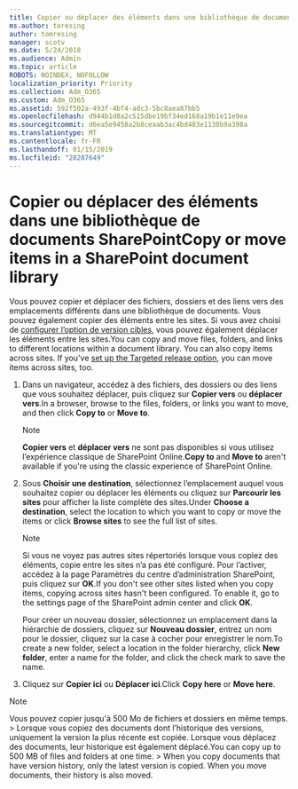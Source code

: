 ```yaml
---
title: Copier ou déplacer des éléments dans une bibliothèque de documents SharePoint
ms.author: toresing
author: tomresing
manager: scotv
ms.date: 5/24/2018
ms.audience: Admin
ms.topic: article
ROBOTS: NOINDEX, NOFOLLOW
localization_priority: Priority
ms.collection: Adm_O365
ms.custom: Adm_O365
ms.assetid: 592f502a-493f-4bf4-adc3-5bc8aea87bb5
ms.openlocfilehash: d944b1d8a2c515dbe19bf34ed168a19b1e11e9ea
ms.sourcegitcommit: d6ea5e9458a2b8ceaab3ac4bd483e1130b9a398a
ms.translationtype: MT
ms.contentlocale: fr-FR
ms.lasthandoff: 01/15/2019
ms.locfileid: "28287649"
---
```

# <a name="copy-or-move-items-in-a-sharepoint-document-library"></a><span data-ttu-id="801c2-102">Copier ou déplacer des éléments dans une bibliothèque de documents SharePoint</span><span class="sxs-lookup"><span data-stu-id="801c2-102">Copy or move items in a SharePoint document library</span></span>

<span data-ttu-id="801c2-p101">Vous pouvez copier et déplacer des fichiers, dossiers et des liens vers des emplacements différents dans une bibliothèque de documents. Vous pouvez également copier des éléments entre les sites. Si vous avez choisi de [configurer l’option de version cibles](https://go.microsoft.com/fwlink/?linkid=622980), vous pouvez également déplacer les éléments entre les sites.</span><span class="sxs-lookup"><span data-stu-id="801c2-p101">You can copy and move files, folders, and links to different locations within a document library. You can also copy items across sites. If you've [set up the Targeted release option](https://go.microsoft.com/fwlink/?linkid=622980), you can move items across sites, too.</span></span>
  
1. <span data-ttu-id="801c2-106">Dans un navigateur, accédez à des fichiers, des dossiers ou des liens que vous souhaitez déplacer, puis cliquez sur **Copier vers** ou **déplacer vers**.</span><span class="sxs-lookup"><span data-stu-id="801c2-106">In a browser, browse to the files, folders, or links you want to move, and then click **Copy to** or **Move to**.</span></span>
    
    > [!NOTE]
    > <span data-ttu-id="801c2-107">**Copier vers** et **déplacer vers** ne sont pas disponibles si vous utilisez l’expérience classique de SharePoint Online.</span><span class="sxs-lookup"><span data-stu-id="801c2-107">**Copy to** and **Move to** aren't available if you're using the classic experience of SharePoint Online.</span></span> 
  
2. <span data-ttu-id="801c2-108">Sous **Choisir une destination**, sélectionnez l’emplacement auquel vous souhaitez copier ou déplacer les éléments ou cliquez sur **Parcourir les sites** pour afficher la liste complète des sites.</span><span class="sxs-lookup"><span data-stu-id="801c2-108">Under **Choose a destination**, select the location to which you want to copy or move the items or click **Browse sites** to see the full list of sites.</span></span> 
    
    > [!NOTE]
    > <span data-ttu-id="801c2-p102">Si vous ne voyez pas autres sites répertoriés lorsque vous copiez des éléments, copie entre les sites n’a pas été configuré. Pour l’activer, accédez à la page Paramètres du centre d’administration SharePoint, puis cliquez sur **OK**.</span><span class="sxs-lookup"><span data-stu-id="801c2-p102">If you don't see other sites listed when you copy items, copying across sites hasn't been configured. To enable it, go to the settings page of the SharePoint admin center and click **OK**.</span></span> 
  
    <span data-ttu-id="801c2-111">Pour créer un nouveau dossier, sélectionnez un emplacement dans la hiérarchie de dossiers, cliquez sur **Nouveau dossier**, entrez un nom pour le dossier, cliquez sur la case à cocher pour enregistrer le nom.</span><span class="sxs-lookup"><span data-stu-id="801c2-111">To create a new folder, select a location in the folder hierarchy, click **New folder**, enter a name for the folder, and click the check mark to save the name.</span></span>
    
3. <span data-ttu-id="801c2-112">Cliquez sur **Copier ici** ou **Déplacer ici**.</span><span class="sxs-lookup"><span data-stu-id="801c2-112">Click **Copy here** or **Move here**.</span></span>
    
> [!NOTE]
>  <span data-ttu-id="801c2-p103">Vous pouvez copier jusqu'à 500 Mo de fichiers et dossiers en même temps. > Lorsque vous copiez des documents dont l’historique des versions, uniquement la version la plus récente est copiée. Lorsque vous déplacez des documents, leur historique est également déplacé.</span><span class="sxs-lookup"><span data-stu-id="801c2-p103">You can copy up to 500 MB of files and folders at one time. >  When you copy documents that have version history, only the latest version is copied. When you move documents, their history is also moved.</span></span> 
  

